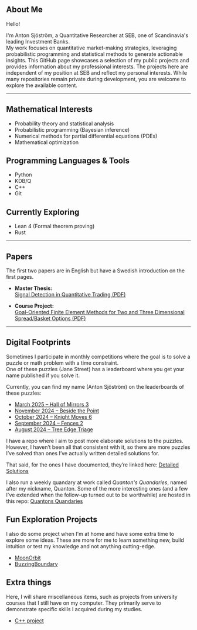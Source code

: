 ## About Me

Hello!

I'm Anton Sjöström, a Quantitative Researcher at SEB, one of Scandinavia's leading Investment Banks.  
My work focuses on quantitative market-making strategies, leveraging probabilistic programming and statistical methods to generate actionable insights. This GitHub page showcases a selection of my public projects and provides information about my professional interests. The projects here are independent of my position at SEB and reflect my personal interests. While many repositories remain private during development, you are welcome to explore the available content.

---

## Mathematical Interests

- Probability theory and statistical analysis
- Probabilistic programming (Bayesian inference)
- Numerical methods for partial differential equations (PDEs)
- Mathematical optimization

## Programming Languages & Tools

- Python
- KDB/Q
- C++
- Git

## Currently Exploring

- Lean 4 (Formal theorem proving)
- Rust

---

## Papers
The first two papers are in English but have a Swedish introduction on the first pages.
- **Master Thesis:**  
    [Signal Detection in Quantitative Trading (PDF)](Papers/Signal%20detection%20of%20FX%20Fixing%20events.pdf)

- **Course Project:**  
    [Goal-Oriented Finite Element Methods for Two and Three Dimensional Spread/Basket Options (PDF)](Papers/Goal-Oriented%20Adaptive%20FEM%20for%20Option%20Pricing%20with%20Duality-Based%20A%20Posteriori%20Estimates.pdf)

---

## Digital Footprints

Sometimes I participate in monthly competitions where the goal is to solve a puzzle or math problem with a time constraint.  
One of these puzzles (Jane Street) has a leaderboard where you get your name published if you solve it.

Currently, you can find my name (Anton Sjöström) on the leaderboards of these puzzles:

- [March 2025 – Hall of Mirrors 3](https://www.janestreet.com/puzzles/hall-of-mirrors-3-solution/)
- [November 2024 – Beside the Point](https://www.janestreet.com/puzzles/beside-the-point-solution/)
- [October 2024 – Knight Moves 6](https://www.janestreet.com/puzzles/knight-moves-6-solution/)
- [September 2024 – Fences 2](https://www.janestreet.com/puzzles/fences-2-solution/)
- [August 2024 – Tree Edge Triage](https://www.janestreet.com/puzzles/tree-edge-triage-solution/)

I have a repo where I aim to post more elaborate solutions to the puzzles. However, I haven’t been all that consistent with it, so there are more puzzles I’ve solved than ones I’ve actually written detailed solutions for.

That said, for the ones I have documented, they’re linked here: [Detailed Solutions](https://github.com/antonsjostrom/OnlinePuzzles/tree/main)

I also run a weekly quandary at work called _Quanton's Quandaries_, named after my nickname, Quanton. Some of the more interesting ones (and a few I've extended when the follow-up turned out to be worthwhile) are hosted in this repo: [Quantons Quandaries](https://github.com/antonsjostrom/QuantonsQuandaries)

## Fun Exploration Projects
I also do some project when I'm at home and have some extra time to explore some ideas.
These are more for me to learn something new, build intuition or test my knowledge and not anything cutting-edge.
- [MoonOrbit](https://github.com/antonsjostrom/MoonOrbit)
- [BuzzingBoundary](https://github.com/antonsjostrom/BuzzingBoundary)

## Extra things
Here, I will share miscellaneous items, such as projects from university courses that I still have on my computer. They primarily serve to demonstrate specific skills I acquired during my studies.
- [C++ project](https://github.com/antonsjostrom/High-Perfomance-Computing-Project)
